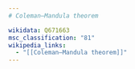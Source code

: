 ```yaml
---
# Coleman–Mandula theorem

wikidata: Q671663
msc_classification: "81"
wikipedia_links:
  - "[[Coleman–Mandula theorem]]"
---
```

